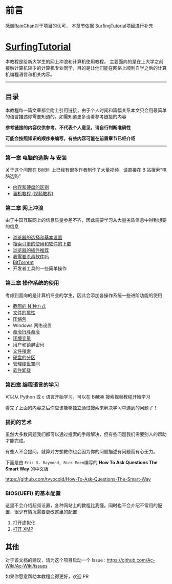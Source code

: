# 前言

感谢[RainChan](https://github.com/mzdluo123)对于项目的认可，
本章节依据 [SurfingTutorial](https://github.com/mzdluo123/SurfingTutorial)项目进行补充

# [SurfingTutorial](https://github.com/mzdluo123/SurfingTutorial)

本教程是给新大学生的网上冲浪和计算机使用教程。
主要面向的是在上大学之前接触计算机较少的计算机专业同学，目的是让他们能在网络上顺利自学之后的计算机编程语言和相关内容。

---

## 目录

本教程每一篇文章都会附上引用链接，由于个人时间和篇幅关系本文只会用最简单的语言描述你需要知道的。如需知道更多请看参考链接的内容

**参考链接的内容仅供参考，不代表个人意见，请自行判断准确性**

**可能会按照知识的顺序来编写，有些内容可能在前置章节已经介绍**

---

### 第一章 电脑的选购 与 安装

关于这个问题在 BiliBili 上已经有很多作者制作了大量视频，请直接在 B 站搜索“电脑选购”

- [内存和硬盘的区别](./SurfingTutorial/chap1/ram_disk.md)
- [装机教程 (视频教程)](https://www.bilibili.com/video/av818609247/)

### 第二章 网上冲浪

由于中国互联网上的信息质量参差不齐，因此需要学习从大量劣质信息中得到想要的信息

- [浏览器的选择和基本设置](./SurfingTutorial/chap2/browser_choose.md)
- [搜索引擎的使用和软件的下载](./SurfingTutorial/chap2/search_engine.md)
- [浏览器的插件推荐](./SurfingTutorial/chap2/browser_plugins_recommend.md)
- [我需要杀毒软件吗](./SurfingTutorial/chap2/antivirus.md)
- [BitTorrent](./SurfingTutorial/chap2/bit_torrent.md)
- 开发者工具的一些简单操作

### 第三章 操作系统的使用

考虑到面向的是计算机专业的学生，因此会添加各操作系统一些进阶功能的使用

- [截图的 N 种方式](./SurfingTutorial/chap3/screenshot_ways.md)
- [文件的属性](./SurfingTutorial/chap3/file_attributes.md)
- [压缩包](./SurfingTutorial/chap3/unzip.md)
- Windows 网络设置
- [命令行与命令](./SurfingTutorial/chap3/command.md)
- [环境变量](./SurfingTutorial/chap3/environment_variables.md)
- 用户和锁屏密码
- [文件搜索](./SurfingTutorial/chap3/file_search.md)
- [硬盘的分区](./SurfingTutorial/chap3/windows_disk.md)
- [管理硬盘空间](./SurfingTutorial/chap3/disk_management.md)
- [软件卸载](./SurfingTutorial/chap3/uninstall.md)

### 第四章 编程语言的学习

可以从 Python 或 c 语言开始学习，可以在 BiliBili 搜索视频教程开始学习

看完了上面的内容之后你应该能够独立通过搜索来解决学习中遇到的问题了！

### 提问的艺术

虽然大多数问题我们都可以通过搜索的手段解决，但有些问题我们需要别人的帮助才能完成。

有些人不会提问，就算对方想教你也会因为你的问题描述有问题而有心无力。

下面是由 `Eric S. Raymond, Rick Moen`编写的 **How To Ask Questions The Smart Way** 的中文版

<https://github.com/tvvocold/How-To-Ask-Questions-The-Smart-Way>

### BIOS(UEFI) 的基本配置

这里不会介绍超频设置，各种网站上的教程比我懂。同时也不会介绍不常用的配置，很少有情况需要更改这里的配置

1. 打开虚拟化
1. [打开 XMP](./SurfingTutorial/chap4/XMP.md)

## 其他

对于该文档的建议，请为这个项目启动一个 Issue :
<https://github.com/Ac-Wiki/Ac-Wiki/issues>

如果你愿意帮助本教程变得更好，欢迎 PR
